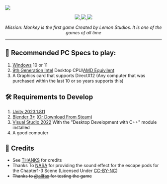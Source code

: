 <!--
  logo
  <img src="https://cdn.discordapp.com/attachments/888136140564095007/1091974996965982279/Ek9VjzB.png?raw=true" height=144>
-->
<!--
  banner with no text
  <img src="https://user-images.githubusercontent.com/120770627/230755565-04f6b0f3-9de7-4d8f-96a3-c7add6872857.png?raw=true">
-->
<!-- banner with text -->
<img src="https://user-images.githubusercontent.com/120770627/230755569-33b4feac-b65c-40af-890f-728149635ea6.png?raw=true">

<br>
<p align="center">
  <a href="https://learn.microsoft.com/en-us/dotnet/csharp">
    <img src="https://img.shields.io/badge/c%23-%23239120.svg?style=for-the-badge&logo=c-sharp&logoColor=white">
  </a>
  <a href="https://unity.com">
    <img src="https://img.shields.io/badge/unity-%23000000.svg?style=for-the-badge&logo=unity&logoColor=white">
  </a>
  <a href="https://windows.com">
    <img src="https://img.shields.io/badge/Windows-0078D6?style=for-the-badge&logo=windows&logoColor=white">
  </a>
</p>
<p align="center"><i>Mission: Monkey is the first game Created by Lemon Studios. It is one of the games of all time</i></p>
<hr>

## 🚀 Recommended PC Specs to play:
1. [Windows](https://www.microsoft.com/windows) 10 or 11
2. [9th Generation Intel](https://en.wikipedia.org/wiki/Coffee_Lake#Coffee_Lake-S_(Desktop_processors)) Desktop CPU/[AMD Equivilent](https://www.cpu-monkey.com/en/cpu_group-amd_ryzen_3000-14)
3. A Graphics card that supports DirectX12 (Any computer that was purchased within the last 10 or so years supports this)

## 🛠️ Requirements to Develop

1. [Unity 2023.1.8f1](https://unity.com/releases/editor/archive#download-archive-2023)
2. [Blender 3+](https://www.blender.org/download/) ([Or Download From Steam](https://store.steampowered.com/app/365670/Blender/))
3. [Visual Studio 2022](https://visualstudio.microsoft.com/thank-you-downloading-visual-studio/?sku=Community) With the "Desktop Development with C++" module installed
4. A good computer

## 📃 Credits
- See [THANKS](https://github.com/funny-unity-game/Mission-Monkey/blob/main/THANKS) for credits
- Thanks To [NASA](https://on.soundcloud.com/H9XBW) for providing the sound effect for the escape pods for the Chapter1-3 Scene (Licensed Under [CC-BY-NC](https://creativecommons.org/licenses/by-nc/3.0/))
- ~~Thanks to [@allfax](https://github.com/allfax) for testing the game~~
